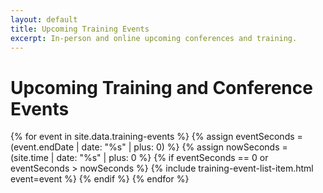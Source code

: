 ```yaml
---
layout: default
title: Upcoming Training Events
excerpt: In-person and online upcoming conferences and training.
---
```


Upcoming Training and Conference Events
=======================================

<div class="list-group">
  {% for event in site.data.training-events %}
    {% assign eventSeconds = (event.endDate | date: "%s" | plus: 0) %}
    {% assign nowSeconds = (site.time | date: "%s" | plus: 0 %}
    {% if eventSeconds == 0 or eventSeconds > nowSeconds %}     
      {% include training-event-list-item.html event=event %}
    {% endif %}
  {% endfor %}
</div>